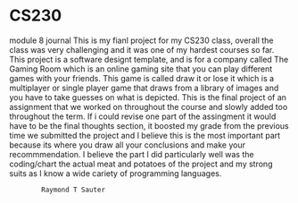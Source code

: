 # CS230
module 8 journal 
  This is my fianl project for my CS230 class, overall the class was very challenging and it was one of my hardest courses so far. This project is a software designt template, and is for a company called The Gaming Room which is an online gaming site that you can play different games with your friends. This game is called draw it or lose it which is a multiplayer or single player game that draws from a library of images and you have to take guesses on what is depicted. This is the final project of an assignment that we worked on throughout the course and slowly added too throughout the term. If i could revise one part of the assingment it would have to be the final thoughts section, it boosted my grade from the previous time we submitted the project and I believe this is the most important part because its where you draw all your conclusions and make your recommmendation. I believe the part I did particularly well was the coding/chart the actual meat and potatoes of the project and my strong suits as I know a wide cariety of programming languages.
  
  
 
            Raymond T Sauter
